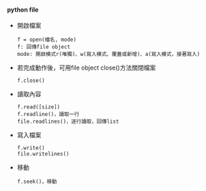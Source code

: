 #### python file
- 開啟檔案
  ```
  f = open(檔名, mode)
  f: 回傳file object
  mode: 開啟模式r(唯獨)、w(寫入模式、覆蓋或新增)、a(寫入模式，接著寫入)
  ```
- 若完成動作後，可用file object close()方法關閉檔案
  ```
  f.close()
  ```
- 讀取內容  
  ```
  f.read([size])
  f.readline()，讀取一行
  file.readlines()，逐行讀取，回傳list
  ```
- 寫入檔案  
  ```
  f.write()
  file.writelines()
  ```
- 移動  
  ```
  f.seek()，移動
  ```